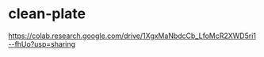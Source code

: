 # clean-plate

https://colab.research.google.com/drive/1XgxMaNbdcCb_LfoMcR2XWD5ri1--fhUo?usp=sharing
